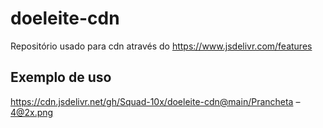 # doeleite-cdn

Repositório usado para cdn através do https://www.jsdelivr.com/features

## Exemplo de uso
https://cdn.jsdelivr.net/gh/Squad-10x/doeleite-cdn@main/Prancheta – 4@2x.png
